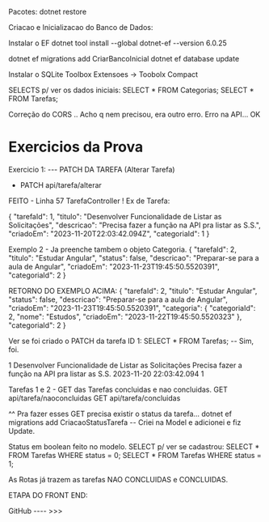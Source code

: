 Pacotes: dotnet restore

Criacao e Inicializacao do Banco de Dados:

Instalar o EF
dotnet tool install --global dotnet-ef --version 6.0.25

dotnet ef migrations add CriarBancoInicial
dotnet ef database update

Instalar o SQLite Toolbox
Extensoes → Toobolx Compact

SELECTS p/ ver os dados iniciais:
SELECT * FROM Categorias;
SELECT * FROM Tarefas;

Correção do CORS
.. Acho q nem precisou, era outro erro. Erro na API... OK

# Exercicios da Prova

Exercicio 1: --- PATCH DA TAREFA (Alterar Tarefa)
- PATCH 	api/tarefa/alterar

FEITO - Linha 57 TarefaController !
Ex de Tarefa:

{
  "tarefaId": 1,
  "titulo": "Desenvolver Funcionalidade de Listar as Solicitações",
  "descricao": "Precisa fazer a função na API pra listar as S.S.",
  "criadoEm": "2023-11-20T22:03:42.094Z",
  "categoriaId": 1
}

Exemplo 2 - Ja preenche tambem o objeto Categoria.
{
  "tarefaId": 2,
  "titulo": "Estudar Angular",
  "status": false,
  "descricao": "Preparar-se para a aula de Angular",
  "criadoEm": "2023-11-23T19:45:50.5520391",
  "categoriaId": 2
}

RETORNO DO EXEMPLO ACIMA:
{
  "tarefaId": 2,
  "titulo": "Estudar Angular",
  "status": false,
  "descricao": "Preparar-se para a aula de Angular",
  "criadoEm": "2023-11-23T19:45:50.5520391",
  "categoria": {
    "categoriaId": 2,
    "nome": "Estudos",
    "criadoEm": "2023-11-22T19:45:50.5520323"
  },
  "categoriaId": 2
}


Ver se foi criado o PATCH da tarefa ID 1:
SELECT * FROM Tarefas;  -- Sim, foi.

1	Desenvolver Funcionalidade de Listar as Solicitações	Precisa fazer a função na API pra listar as S.S.	2023-11-20 22:03:42.094	1

Tarefas 1 e 2 - GET das Tarefas concluidas e nao concluidas.
GET		api/tarefa/naoconcluidas
GET		api/tarefa/concluidas


^^ Pra fazer esses GET precisa existir o status da tarefa...
dotnet ef migrations add CriacaoStatusTarefa -- Criei na Model e adicionei e fiz Update.

Status em boolean feito no modelo. SELECT p/ ver se cadastrou:
SELECT * FROM Tarefas WHERE status = 0;
SELECT * FROM Tarefas WHERE status = 1;

As Rotas já trazem as tarefas NAO CONCLUIDAS e CONCLUIDAS.


ETAPA DO FRONT END:

GitHub ---- >>> 
